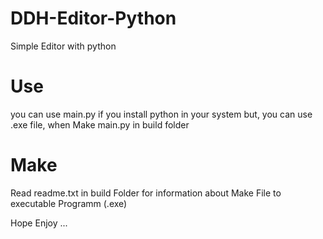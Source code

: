# DDH-Editor-Python
Simple Editor with python

# Use
you can use main.py if you install python in your system
but, you can use .exe file, when Make main.py in build folder

# Make
Read readme.txt in build Folder for information about Make File to executable Programm (.exe)

Hope Enjoy ...
